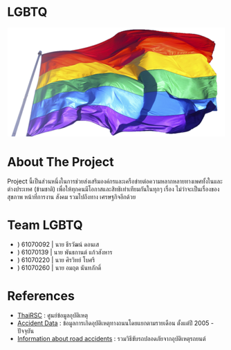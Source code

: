 # LGBTQ
<img src="Photo/000.png" width="850"><br>

# About The Project
<p>Project นี้เป็นส่วนหนึ่งในการช่วยส่งเสริมองค์กรและเครือข่ายต่อความหลากหลายทางเพศทั้งในและต่างประเทศ (ข้ามชาติ) เพื่อให้ทุกคนมีโอกาสและสิทธิเท่าเทียมกันในทุกๆ เรื่อง ไม่ว่าจะเป็นเรื่องของสุขภาพ หน้าที่การงาน สังคม รวมไปถึงทาง เศรษฐกิจอีกด้วย</p>

# Team LGBTQ
<ul>
    <li>) 61070092 | นาย ธีรวัฒน์ ดอนเส</li>
    <li>) 61070139 | นาย พันธกานต์ แก้วสังหาร</li>
    <li>) 61070220 | นาย ศิรวิทย์ โบศรี</li>
    <li>) 61070260 | นาย อมฤต นันทภักดิ์</li>
</ul>

# References
<ul>
    <li><a href="http://www.thairsc.com/">ThaiRSC</a> : ศูนย์ข้อมูลอุบัติเหตุ</li>
    <li><a href="https://data.go.th/DatasetDetail.aspx?id=71aa612f-adaf-4b0d-b81b-ccdfd97efeef">Accident Data</a> : ข้อมูลการเกิดอุบัติเหตุทางถนนโดยแยกตามรายเดือน ตั้งแต่ปี 2005 - ปัจจุบัน</li>
    <li><a href="https://www.frank.co.th/ประกันภัยรถยนต์/เคล็ดลับ/อุบัติเหตุรถยนต์">Information about road accidents</a> : รวมวิธีขับรถปลอดภัยจากอุบัติเหตุรถยนต์</li>
</ul>
